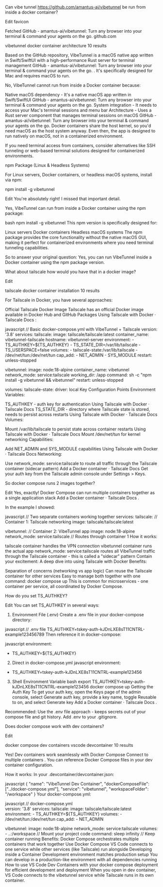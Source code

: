 Can vibe tunnel https://github.com/amantus-ai/vibetunnel be run from inside a docker container?

Edit
favicon

Fetched GitHub - amantus-ai/vibetunnel: Turn any browser into your terminal & command your agents on the go.
github.com

vibetunnel docker container architecture
10 results

Based on the GitHub repository, VibeTunnel is a macOS native app written in Swift/SwiftUI with a high-performance Rust server for terminal management
GitHub - amantus-ai/vibetunnel: Turn any browser into your terminal & command your agents on the go.
. It's specifically designed for Mac and requires macOS to run.

No, VibeTunnel cannot run from inside a Docker container because:

Native macOS dependency - It's a native macOS app written in Swift/SwiftUI
GitHub - amantus-ai/vibetunnel: Turn any browser into your terminal & command your agents on the go.
System integration - It needs to access your Mac's terminal sessions and menu bar
Architecture - Uses a Rust server component that manages terminal sessions on macOS
GitHub - amantus-ai/vibetunnel: Turn any browser into your terminal & command your agents on the go.
Docker containers share the host kernel, so you'd need macOS as the host system anyway. Even then, the app is designed to run natively on macOS, not in a containerized environment.

If you need terminal access from containers, consider alternatives like SSH tunneling or web-based terminal solutions designed for containerized environments.

npm Package (Linux & Headless Systems)

For Linux servers, Docker containers, or headless macOS systems, install via npm:

npm install -g vibetunnel

Edit
You're absolutely right! I missed that important detail.

Yes, VibeTunnel can run from inside a Docker container using the npm package:

bash
npm install -g vibetunnel
This npm version is specifically designed for:

Linux servers
Docker containers
Headless macOS systems
The npm package provides the core functionality without the native macOS GUI, making it perfect for containerized environments where you need terminal tunneling capabilities.

So to answer your original question: Yes, you can run VibeTunnel inside a Docker container using the npm package version.

What about tailscale how would you have that in a docker image?

Edit

tailscale docker container installation
10 results

For Tailscale in Docker, you have several approaches:

Official Tailscale Docker Image
Tailscale has an official Docker image available in Docker Hub and GitHub Packages
Using Tailscale with Docker · Tailscale Docs
:

javascript
// Basic docker-compose.yml with VibeTunnel + Tailscale
version: '3.8'
services:
tailscale:
image: tailscale/tailscale:latest
container_name: vibetunnel-tailscale
hostname: vibetunnel-server
environment: - TS_AUTHKEY=${TS_AUTHKEY} - TS_STATE_DIR=/var/lib/tailscale - TS_USERSPACE=false
volumes: - tailscale-state:/var/lib/tailscale - /dev/net/tun:/dev/net/tun
cap_add: - NET_ADMIN - SYS_MODULE
restart: unless-stopped

vibetunnel:
image: node:18-alpine
container_name: vibetunnel
network_mode: service:tailscale
working_dir: /app
command: sh -c "npm install -g vibetunnel && vibetunnel"
restart: unless-stopped

volumes:
tailscale-state:
driver: local
Key Configuration Points
Environment Variables:

TS_AUTHKEY - auth key for authentication
Using Tailscale with Docker · Tailscale Docs
TS_STATE_DIR - directory where Tailscale state is stored, needs to persist across restarts
Using Tailscale with Docker · Tailscale Docs
Volumes:

Mount /var/lib/tailscale to persist state across container restarts
Using Tailscale with Docker · Tailscale Docs
Mount /dev/net/tun for kernel networking
Capabilities:

Add NET_ADMIN and SYS_MODULE capabilities
Using Tailscale with Docker · Tailscale Docs
Networking:

Use network_mode: service:tailscale to route all traffic through the Tailscale container (sidecar pattern)
Add a Docker container · Tailscale Docs
Get your auth key from the Tailscale admin console under Settings > Keys.

So docker compose runs 2 images together?

Edit
Yes, exactly! Docker Compose can run multiple containers together as a single application stack
Add a Docker container · Tailscale Docs
.

In the example I showed:

javascript
// Two separate containers working together
services:
tailscale: // Container 1: Tailscale networking
image: tailscale/tailscale:latest

vibetunnel: // Container 2: VibeTunnel app
image: node:18-alpine
network_mode: service:tailscale // Routes through container 1
How it works:

tailscale container handles the VPN connection
vibetunnel container runs the actual app
network_mode: service:tailscale routes all VibeTunnel traffic through the Tailscale container - this is called a "sidecar" pattern
Contain your excitement: A deep dive into using Tailscale with Docker
Benefits:

Separation of concerns (networking vs app logic)
Can reuse the Tailscale container for other services
Easy to manage both together with one command: docker compose up
This is common for microservices - one container per service, all coordinated by Docker Compose.

How do you set TS_AUTHKEY?

Edit
You can set TS_AUTHKEY in several ways:

1. Environment File (.env)
   Create a .env file in your docker-compose directory:

javascript
// .env file
TS_AUTHKEY=tskey-auth-kJDnLXE8sT11CNTRL-example123456789
Then reference it in docker-compose:

javascript
environment:

- TS_AUTHKEY=${TS_AUTHKEY}

2. Direct in docker-compose.yml
   javascript
   environment:

- TS_AUTHKEY=tskey-auth-kJDnLXE8sT11CNTRL-example123456

3. Shell Environment Variable
   bash
   export TS_AUTHKEY=tskey-auth-kJDnLXE8sT11CNTRL-example123456
   docker compose up
   Getting the Auth Key
   To get your auth key, open the Keys page of the admin console, select Generate auth key, provide a key name, toggle Reusable to on, and select Generate key
   Add a Docker container · Tailscale Docs
   .

Recommended: Use the .env file approach - keeps secrets out of your compose file and git history. Add .env to your .gitignore.

Does docker compose work with dev containers?

Edit

docker compose dev containers vscode devcontainer
10 results

Yes! Dev containers work seamlessly with Docker Compose
Connect to multiple containers
. You can reference Docker Compose files in your dev container configuration.

How it works:
In your .devcontainer/devcontainer.json:

javascript
{
"name": "VibeTunnel Dev Container",
"dockerComposeFile": ["../docker-compose.yml"],
"service": "vibetunnel",
"workspaceFolder": "/workspace"
}
Your docker-compose.yml:

javascript
// docker-compose.yml  
version: '3.8'
services:
tailscale:
image: tailscale/tailscale:latest
environment: - TS_AUTHKEY=${TS_AUTHKEY}
volumes: - /dev/net/tun:/dev/net/tun
cap_add: - NET_ADMIN

vibetunnel:
image: node:18-alpine
network_mode: service:tailscale
volumes: - ..:/workspace // Mount your project code
command: sleep infinity // Keep container running
Benefits:
Docker Compose orchestrates multiple containers that work together
Use Docker Compose
VS Code connects to one service while other services (like Tailscale) run alongside
Developing inside a Container
Development environment matches production setup
You can develop in a production-like environment with all dependencies running
How to use VS Code Dev Containers with your docker compose deployment for efficient development and deployment
When you open in dev container, VS Code connects to the vibetunnel service while Tailscale runs in its own container.

